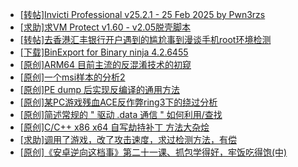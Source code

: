 + [[转帖]Invicti Professional v25.2.1 - 25 Feb 2025 by Pwn3rzs](https://bbs.kanxue.com/thread-285779.htm)
+ [[求助]求VM Protect v1.60 - v2.05脱壳脚本](https://bbs.kanxue.com/thread-165679.htm)
+ [[转帖]去香港汇丰银行开户遇到的尴尬事到漫谈手机root环境检测](https://bbs.kanxue.com/thread-285754.htm)
+ [[下载]BinExport for Binary ninja 4.2.6455](https://bbs.kanxue.com/thread-285780.htm)
+ [[原创]ARM64 目前主流的反混淆技术的初窥](https://bbs.kanxue.com/thread-285567.htm)
+ [[原创]一个msi样本的分析2](https://bbs.kanxue.com/thread-285778.htm)
+ [[原创]PE dump 后实现反编译的通用方法](https://bbs.kanxue.com/thread-284958.htm)
+ [[原创]某PC游戏残血ACE反作弊ring3下的绕过分析](https://bbs.kanxue.com/thread-284667.htm)
+ [[原创]简述常规的 " 驱动 .data 通信 " 如何利用/查找](https://bbs.kanxue.com/thread-285348.htm)
+ [[原创]C/C++ x86 x64 自写劫持补丁 方法大杂烩](https://bbs.kanxue.com/thread-282745.htm)
+ [[求助]调用了游戏，改了攻击速度，求过检测方法，有偿](https://bbs.kanxue.com/thread-285781.htm)
+ [[原创]《安卓逆向这档事》第二十一课、抓包学得好，牢饭吃得饱(中)](https://bbs.kanxue.com/thread-283655.htm)

